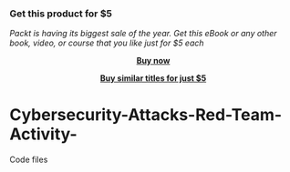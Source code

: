 
### Get this product for $5

<i>Packt is having its biggest sale of the year. Get this eBook or any other book, video, or course that you like just for $5 each</i>


<b><p align='center'>[Buy now](https://packt.link/9781788478878)</p></b>


<b><p align='center'>[Buy similar titles for just $5](https://subscription.packtpub.com/search)</p></b>


# Cybersecurity-Attacks-Red-Team-Activity-
Code files
